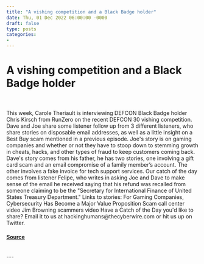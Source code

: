 ```yaml
---
title: "A vishing competition and a Black Badge holder"
date: Thu, 01 Dec 2022 06:00:00 -0000
draft: false
type: posts
categories: 
- 
---
```

# A vishing competition and a Black Badge holder

<br/>

<br/>
This week, Carole Theriault is interviewing DEFCON Black Badge holder Chris Kirsch from RunZero on the recent DEFCON 30 vishing competition. Dave and Joe share some listener follow up from 3 different listeners, who share stories on disposable email addresses, as well as a little insight on a Best Buy scam mentioned in a previous episode. Joe's story is on gaming companies and whether or not they have to stoop down to stemming growth in cheats, hacks, and other types of fraud to keep customers coming back. Dave's story comes from his father, he has two stories, one involving a gift card scam and an email compromise of a family member’s account. The other involves a fake invoice for tech support services. Our catch of the day comes from listener Felipe, who writes in asking Joe and Dave to make sense of the email he received saying that his refund was recalled from someone claiming to be the "Secretary for International Finance of United States Treasury Department." Links to stories: For Gaming Companies, Cybersecurity Has Become a Major Value Proposition Scam call center video Jim Browning scammers video Have a Catch of the Day you'd like to share? Email it to us at hackinghumans@thecyberwire.com or hit us up on Twitter.

#### [Source](https://thecyberwire.com/podcasts/hacking-humans/222/notes)

<br/>
---
